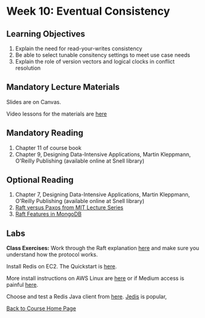 # Week 10: Eventual Consistency

## Learning Objectives

1. Explain the need for read-your-writes consistency
2. Be able to select tunable consitency settings to meet use case needs
3. Explain the role of version vectors and logical clocks in conflict resolution

## Mandatory Lecture Materials

Slides are on Canvas.

Video lessons for the materials  are [here](https://sites.google.com/view/scalability/lessons)

## Mandatory Reading

1. Chapter 11 of course book
2. Chapter 9, Designing Data-Intensive Applications, Martin Kleppmann, O'Reilly Publishing (available online at Snell library)

## Optional Reading

1. Chapter 7, Designing Data-Intensive Applications, Martin Kleppmann, O'Reilly Publishing (available online at Snell library)
2. [Raft versus Paxos from MIT Lecture Series](https://www.youtube.com/watch?v=9QGGB5sCr1g)
3. [Raft Features in MongoDB](https://www.youtube.com/watch?v=jCk0FCbqCz0)

## Labs

**Class Exercises:** 
Work through the Raft explanation [here](http://thesecretlivesofdata.com/raft/) and make sure you understand how the protocol works.

Install Redis on EC2. The Quickstart is [here](https://redis.io/topics/quickstart).

More install instructions on AWS Linux are [here](https://shawn-shi.medium.com/how-to-install-redis-on-ec2-server-for-fast-in-memory-database-f30c3ef8c35e) or if Medium access is painful [here](https://www.phaedrasolutions.com/blog/setup-redis-on-aws).

Choose and test a Redis Java client from [here](https://redis.io/clients#java). [Jedis](https://github.com/redis/jedis) is popular,

[Back to Course Home Page](https://gortonator.github.io/bsds-6650/)
